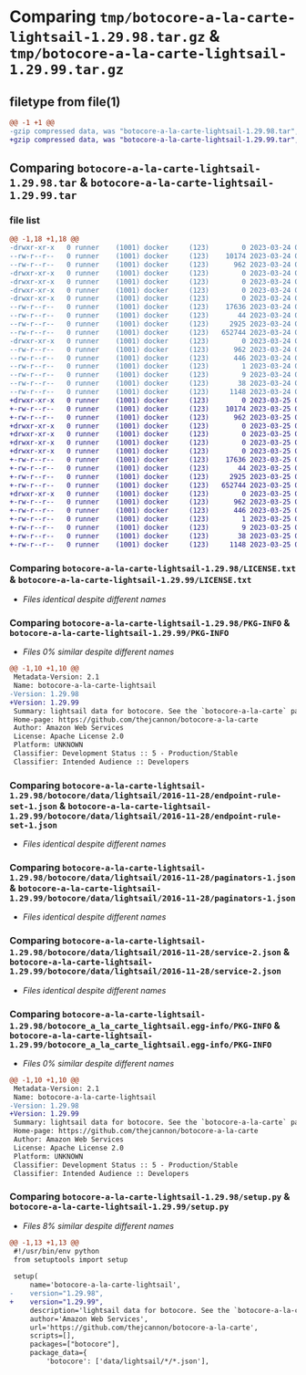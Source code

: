 # Comparing `tmp/botocore-a-la-carte-lightsail-1.29.98.tar.gz` & `tmp/botocore-a-la-carte-lightsail-1.29.99.tar.gz`

## filetype from file(1)

```diff
@@ -1 +1 @@
-gzip compressed data, was "botocore-a-la-carte-lightsail-1.29.98.tar", last modified: Fri Mar 24 01:24:29 2023, max compression
+gzip compressed data, was "botocore-a-la-carte-lightsail-1.29.99.tar", last modified: Sat Mar 25 01:22:54 2023, max compression
```

## Comparing `botocore-a-la-carte-lightsail-1.29.98.tar` & `botocore-a-la-carte-lightsail-1.29.99.tar`

### file list

```diff
@@ -1,18 +1,18 @@
-drwxr-xr-x   0 runner    (1001) docker     (123)        0 2023-03-24 01:24:29.870045 botocore-a-la-carte-lightsail-1.29.98/
--rw-r--r--   0 runner    (1001) docker     (123)    10174 2023-03-24 01:24:29.000000 botocore-a-la-carte-lightsail-1.29.98/LICENSE.txt
--rw-r--r--   0 runner    (1001) docker     (123)      962 2023-03-24 01:24:29.870045 botocore-a-la-carte-lightsail-1.29.98/PKG-INFO
-drwxr-xr-x   0 runner    (1001) docker     (123)        0 2023-03-24 01:24:29.870045 botocore-a-la-carte-lightsail-1.29.98/botocore/
-drwxr-xr-x   0 runner    (1001) docker     (123)        0 2023-03-24 01:24:29.870045 botocore-a-la-carte-lightsail-1.29.98/botocore/data/
-drwxr-xr-x   0 runner    (1001) docker     (123)        0 2023-03-24 01:24:29.870045 botocore-a-la-carte-lightsail-1.29.98/botocore/data/lightsail/
-drwxr-xr-x   0 runner    (1001) docker     (123)        0 2023-03-24 01:24:29.870045 botocore-a-la-carte-lightsail-1.29.98/botocore/data/lightsail/2016-11-28/
--rw-r--r--   0 runner    (1001) docker     (123)    17636 2023-03-24 01:23:57.000000 botocore-a-la-carte-lightsail-1.29.98/botocore/data/lightsail/2016-11-28/endpoint-rule-set-1.json
--rw-r--r--   0 runner    (1001) docker     (123)       44 2023-03-24 01:23:57.000000 botocore-a-la-carte-lightsail-1.29.98/botocore/data/lightsail/2016-11-28/examples-1.json
--rw-r--r--   0 runner    (1001) docker     (123)     2925 2023-03-24 01:23:57.000000 botocore-a-la-carte-lightsail-1.29.98/botocore/data/lightsail/2016-11-28/paginators-1.json
--rw-r--r--   0 runner    (1001) docker     (123)   652744 2023-03-24 01:23:57.000000 botocore-a-la-carte-lightsail-1.29.98/botocore/data/lightsail/2016-11-28/service-2.json
-drwxr-xr-x   0 runner    (1001) docker     (123)        0 2023-03-24 01:24:29.870045 botocore-a-la-carte-lightsail-1.29.98/botocore_a_la_carte_lightsail.egg-info/
--rw-r--r--   0 runner    (1001) docker     (123)      962 2023-03-24 01:24:29.000000 botocore-a-la-carte-lightsail-1.29.98/botocore_a_la_carte_lightsail.egg-info/PKG-INFO
--rw-r--r--   0 runner    (1001) docker     (123)      446 2023-03-24 01:24:29.000000 botocore-a-la-carte-lightsail-1.29.98/botocore_a_la_carte_lightsail.egg-info/SOURCES.txt
--rw-r--r--   0 runner    (1001) docker     (123)        1 2023-03-24 01:24:29.000000 botocore-a-la-carte-lightsail-1.29.98/botocore_a_la_carte_lightsail.egg-info/dependency_links.txt
--rw-r--r--   0 runner    (1001) docker     (123)        9 2023-03-24 01:24:29.000000 botocore-a-la-carte-lightsail-1.29.98/botocore_a_la_carte_lightsail.egg-info/top_level.txt
--rw-r--r--   0 runner    (1001) docker     (123)       38 2023-03-24 01:24:29.870045 botocore-a-la-carte-lightsail-1.29.98/setup.cfg
--rw-r--r--   0 runner    (1001) docker     (123)     1148 2023-03-24 01:24:29.000000 botocore-a-la-carte-lightsail-1.29.98/setup.py
+drwxr-xr-x   0 runner    (1001) docker     (123)        0 2023-03-25 01:22:54.856292 botocore-a-la-carte-lightsail-1.29.99/
+-rw-r--r--   0 runner    (1001) docker     (123)    10174 2023-03-25 01:22:54.000000 botocore-a-la-carte-lightsail-1.29.99/LICENSE.txt
+-rw-r--r--   0 runner    (1001) docker     (123)      962 2023-03-25 01:22:54.856292 botocore-a-la-carte-lightsail-1.29.99/PKG-INFO
+drwxr-xr-x   0 runner    (1001) docker     (123)        0 2023-03-25 01:22:54.852291 botocore-a-la-carte-lightsail-1.29.99/botocore/
+drwxr-xr-x   0 runner    (1001) docker     (123)        0 2023-03-25 01:22:54.852291 botocore-a-la-carte-lightsail-1.29.99/botocore/data/
+drwxr-xr-x   0 runner    (1001) docker     (123)        0 2023-03-25 01:22:54.852291 botocore-a-la-carte-lightsail-1.29.99/botocore/data/lightsail/
+drwxr-xr-x   0 runner    (1001) docker     (123)        0 2023-03-25 01:22:54.856292 botocore-a-la-carte-lightsail-1.29.99/botocore/data/lightsail/2016-11-28/
+-rw-r--r--   0 runner    (1001) docker     (123)    17636 2023-03-25 01:22:12.000000 botocore-a-la-carte-lightsail-1.29.99/botocore/data/lightsail/2016-11-28/endpoint-rule-set-1.json
+-rw-r--r--   0 runner    (1001) docker     (123)       44 2023-03-25 01:22:12.000000 botocore-a-la-carte-lightsail-1.29.99/botocore/data/lightsail/2016-11-28/examples-1.json
+-rw-r--r--   0 runner    (1001) docker     (123)     2925 2023-03-25 01:22:12.000000 botocore-a-la-carte-lightsail-1.29.99/botocore/data/lightsail/2016-11-28/paginators-1.json
+-rw-r--r--   0 runner    (1001) docker     (123)   652744 2023-03-25 01:22:12.000000 botocore-a-la-carte-lightsail-1.29.99/botocore/data/lightsail/2016-11-28/service-2.json
+drwxr-xr-x   0 runner    (1001) docker     (123)        0 2023-03-25 01:22:54.856292 botocore-a-la-carte-lightsail-1.29.99/botocore_a_la_carte_lightsail.egg-info/
+-rw-r--r--   0 runner    (1001) docker     (123)      962 2023-03-25 01:22:54.000000 botocore-a-la-carte-lightsail-1.29.99/botocore_a_la_carte_lightsail.egg-info/PKG-INFO
+-rw-r--r--   0 runner    (1001) docker     (123)      446 2023-03-25 01:22:54.000000 botocore-a-la-carte-lightsail-1.29.99/botocore_a_la_carte_lightsail.egg-info/SOURCES.txt
+-rw-r--r--   0 runner    (1001) docker     (123)        1 2023-03-25 01:22:54.000000 botocore-a-la-carte-lightsail-1.29.99/botocore_a_la_carte_lightsail.egg-info/dependency_links.txt
+-rw-r--r--   0 runner    (1001) docker     (123)        9 2023-03-25 01:22:54.000000 botocore-a-la-carte-lightsail-1.29.99/botocore_a_la_carte_lightsail.egg-info/top_level.txt
+-rw-r--r--   0 runner    (1001) docker     (123)       38 2023-03-25 01:22:54.856292 botocore-a-la-carte-lightsail-1.29.99/setup.cfg
+-rw-r--r--   0 runner    (1001) docker     (123)     1148 2023-03-25 01:22:54.000000 botocore-a-la-carte-lightsail-1.29.99/setup.py
```

### Comparing `botocore-a-la-carte-lightsail-1.29.98/LICENSE.txt` & `botocore-a-la-carte-lightsail-1.29.99/LICENSE.txt`

 * *Files identical despite different names*

### Comparing `botocore-a-la-carte-lightsail-1.29.98/PKG-INFO` & `botocore-a-la-carte-lightsail-1.29.99/PKG-INFO`

 * *Files 0% similar despite different names*

```diff
@@ -1,10 +1,10 @@
 Metadata-Version: 2.1
 Name: botocore-a-la-carte-lightsail
-Version: 1.29.98
+Version: 1.29.99
 Summary: lightsail data for botocore. See the `botocore-a-la-carte` package for more info.
 Home-page: https://github.com/thejcannon/botocore-a-la-carte
 Author: Amazon Web Services
 License: Apache License 2.0
 Platform: UNKNOWN
 Classifier: Development Status :: 5 - Production/Stable
 Classifier: Intended Audience :: Developers
```

### Comparing `botocore-a-la-carte-lightsail-1.29.98/botocore/data/lightsail/2016-11-28/endpoint-rule-set-1.json` & `botocore-a-la-carte-lightsail-1.29.99/botocore/data/lightsail/2016-11-28/endpoint-rule-set-1.json`

 * *Files identical despite different names*

### Comparing `botocore-a-la-carte-lightsail-1.29.98/botocore/data/lightsail/2016-11-28/paginators-1.json` & `botocore-a-la-carte-lightsail-1.29.99/botocore/data/lightsail/2016-11-28/paginators-1.json`

 * *Files identical despite different names*

### Comparing `botocore-a-la-carte-lightsail-1.29.98/botocore/data/lightsail/2016-11-28/service-2.json` & `botocore-a-la-carte-lightsail-1.29.99/botocore/data/lightsail/2016-11-28/service-2.json`

 * *Files identical despite different names*

### Comparing `botocore-a-la-carte-lightsail-1.29.98/botocore_a_la_carte_lightsail.egg-info/PKG-INFO` & `botocore-a-la-carte-lightsail-1.29.99/botocore_a_la_carte_lightsail.egg-info/PKG-INFO`

 * *Files 0% similar despite different names*

```diff
@@ -1,10 +1,10 @@
 Metadata-Version: 2.1
 Name: botocore-a-la-carte-lightsail
-Version: 1.29.98
+Version: 1.29.99
 Summary: lightsail data for botocore. See the `botocore-a-la-carte` package for more info.
 Home-page: https://github.com/thejcannon/botocore-a-la-carte
 Author: Amazon Web Services
 License: Apache License 2.0
 Platform: UNKNOWN
 Classifier: Development Status :: 5 - Production/Stable
 Classifier: Intended Audience :: Developers
```

### Comparing `botocore-a-la-carte-lightsail-1.29.98/setup.py` & `botocore-a-la-carte-lightsail-1.29.99/setup.py`

 * *Files 8% similar despite different names*

```diff
@@ -1,13 +1,13 @@
 #!/usr/bin/env python
 from setuptools import setup
 
 setup(
     name='botocore-a-la-carte-lightsail',
-    version="1.29.98",
+    version="1.29.99",
     description='lightsail data for botocore. See the `botocore-a-la-carte` package for more info.',
     author='Amazon Web Services',
     url='https://github.com/thejcannon/botocore-a-la-carte',
     scripts=[],
     packages=["botocore"],
     package_data={
         'botocore': ['data/lightsail/*/*.json'],
```

